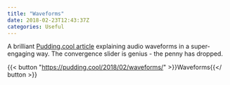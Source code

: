 ```yaml
---
title: "Waveforms"
date: 2018-02-23T12:43:37Z
categories: Useful
---
```


A brilliant [Pudding.cool article](https://pudding.cool/2018/02/waveforms/) explaining audio waveforms in a super-engaging way. The convergence slider is genius - the penny has dropped.

{{< button "https://pudding.cool/2018/02/waveforms/" >}}Waveforms{{</ button >}}
